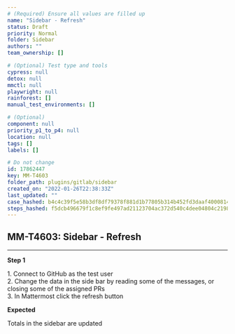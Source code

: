 ```yaml
---
# (Required) Ensure all values are filled up
name: "Sidebar - Refresh"
status: Draft
priority: Normal
folder: Sidebar
authors: ""
team_ownership: []

# (Optional) Test type and tools
cypress: null
detox: null
mmctl: null
playwright: null
rainforest: []
manual_test_environments: []

# (Optional)
component: null
priority_p1_to_p4: null
location: null
tags: []
labels: []

# Do not change
id: 17862447
key: MM-T4603
folder_path: plugins/gitlab/sidebar
created_on: "2022-01-26T22:38:33Z"
last_updated: ""
case_hashed: b4c4c39f5e58b3df8df79378f881d1b77805b314b452fd3daaf4000814fdebbcb2c28eec223bd3a490289bcd52e3ec71
steps_hashed: f5dcb496679f1c8ef9fe497ad21123704ac372d540c4dee04804c2198b7cc238bc65497bb0d83e55b8942f8d5142c287
---
```


## MM-T4603: Sidebar - Refresh

---

**Step 1**

1\. Connect to GitHub as the test user\
2\. Change the data in the side bar by reading some of the messages, or closing some of the assigned PRs\
3\. In Mattermost click the refresh button

**Expected**

Totals in the sidebar are updated
